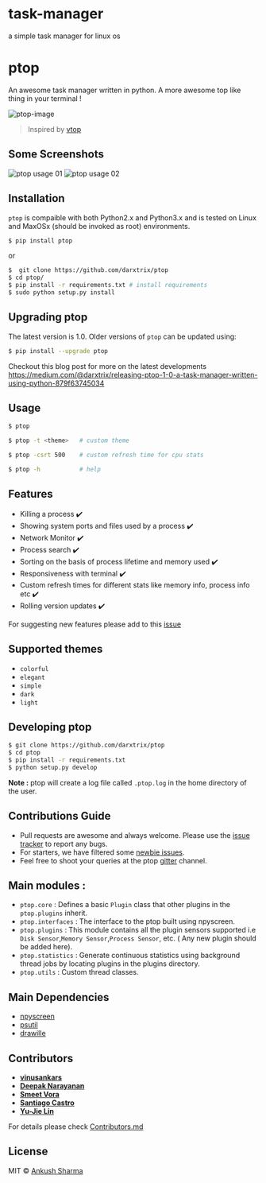# task-manager
a simple task manager for linux os
# ptop

An awesome task manager written in python. A more awesome top like thing in your terminal !


![ptop-image](https://github.com/darxtrix/ptop/blob/master/docs/ptop_demo.gif)


> Inspired by [vtop](https://github.com/MrRio/vtop)


## Some Screenshots

<img src="https://github.com/darxtrix/ptop/blob/master/docs/ptop_01.png" alt="ptop usage 01"/>
<img src="https://github.com/darxtrix/ptop/blob/master/docs/ptop_02.png" alt="ptop usage 02" />


## Installation

`ptop` is compaible with both Python2.x and Python3.x and is tested on Linux and MaxOSx (should be invoked as root) environments.

```bash
$ pip install ptop
```

or

```bash
$  git clone https://github.com/darxtrix/ptop
$ cd ptop/
$ pip install -r requirements.txt # install requirements
$ sudo python setup.py install
```


## Upgrading ptop

The latest version is 1.0. Older versions of `ptop` can be updated using:
```bash
$ pip install --upgrade ptop
```

Checkout this blog post for more on the latest developments https://medium.com/@darxtrix/releasing-ptop-1-0-a-task-manager-written-using-python-879f63745034


## Usage

```bash
$ ptop

$ ptop -t <theme>   # custom theme

$ ptop -csrt 500    # custom refresh time for cpu stats 

$ ptop -h           # help
```

## Features

- Killing a process :heavy_check_mark:
- Showing system ports and files used by a process :heavy_check_mark:
- Network Monitor :heavy_check_mark:
- Process search :heavy_check_mark:
- Sorting on the basis of process lifetime and memory used :heavy_check_mark:
- Responsiveness with terminal :heavy_check_mark:
- Custom refresh times for different stats like memory info, process info etc :heavy_check_mark:
- Rolling version updates :heavy_check_mark:

For suggesting new features please add to this [issue](https://github.com/darxtrix/ptop/issues/29)


## Supported themes

- `colorful`     
- `elegant`    
- `simple`    
- `dark`   
- `light` 


## Developing ptop

```bash
$ git clone https://github.com/darxtrix/ptop
$ cd ptop   
$ pip install -r requirements.txt
$ python setup.py develop
```
**Note :** ptop will create a log file called `.ptop.log` in the home directory of the user.


## Contributions Guide

- Pull requests are awesome and always welcome. Please use the [issue tracker](https://github.com/darxtrix/ptop/issues) to report any bugs.
- For starters, we have filtered some [newbie issues](https://github.com/darxtrix/ptop/issues?q=is%3Aissue+is%3Aopen+label%3A%22good+first+issue%22).
- Feel free to shoot your queries at the ptop [gitter](https://gitter.im/ptop_task_manager/Lobby) channel.


## Main modules :

- `ptop.core` : Defines a basic `Plugin` class that other plugins in the `ptop.plugins` inherit.
- `ptop.interfaces` : The interface to the ptop built using npyscreen.
- `ptop.plugins` : This module contains all the plugin sensors supported i.e `Disk Sensor`,`Memory Sensor`,`Process Sensor`, etc. ( Any new plugin should be added here).
- `ptop.statistics` : Generate continuous statistics using background thread jobs by locating plugins in the plugins directory.
- `ptop.utils` : Custom thread classes.


## Main Dependencies

- [npyscreen](https://pypi.python.org/pypi/npyscreen)
- [psutil](https://pypi.python.org/pypi/psutil)
- [drawille](https://github.com/asciimoo/drawille)

## Contributors 

* **[vinusankars](https://github.com/vinusankars)**
* **[Deepak Narayanan](https://github.com/deeps-nars)**
* **[Smeet Vora](https://github.com/smeet20)**
* **[Santiago Castro](https://github.com/bryant1410)**
* **[Yu-Jie Lin](https://github.com/livibetter)**

For details please check [Contributors.md](https://github.com/darxtrix/ptop/blob/master/CONTRIBUTORS.md)

## License 

MIT © [Ankush Sharma](http://github.com/darxtrix)
